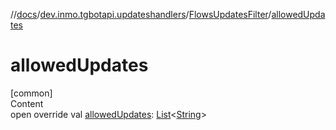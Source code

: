//[docs](../../../index.md)/[dev.inmo.tgbotapi.updateshandlers](../index.md)/[FlowsUpdatesFilter](index.md)/[allowedUpdates](allowed-updates.md)



# allowedUpdates  
[common]  
Content  
open override val [allowedUpdates](allowed-updates.md): [List](https://kotlinlang.org/api/latest/jvm/stdlib/kotlin.collections/-list/index.html)<[String](https://kotlinlang.org/api/latest/jvm/stdlib/kotlin/-string/index.html)>  



